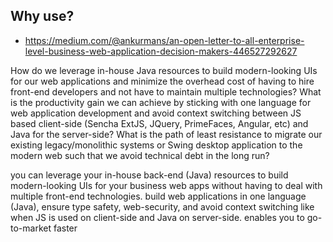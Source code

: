 ## Why use?

- https://medium.com/@ankurmans/an-open-letter-to-all-enterprise-level-business-web-application-decision-makers-446527292627

How do we leverage in-house Java resources to build modern-looking UIs for our web applications and minimize the overhead cost of having to hire front-end developers and not have to maintain multiple technologies?
What is the productivity gain we can achieve by sticking with one language for web application development and avoid context switching between JS based client-side (Sencha ExtJS, JQuery, PrimeFaces, Angular, etc) and Java for the server-side?
What is the path of least resistance to migrate our existing legacy/monolithic systems or Swing desktop application to the modern web such that we avoid technical debt in the long run?

you can leverage your in-house back-end (Java) resources to build modern-looking UIs for your business web apps without having to deal with multiple front-end technologies.
 build web applications in one language (Java), ensure type safety, web-security, and avoid context switching like when JS is used on client-side and Java on server-side.
 enables you to go-to-market faster
